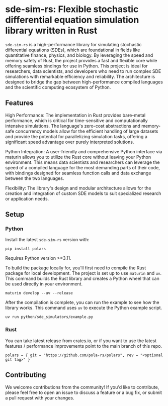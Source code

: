 # sde-sim-rs: Flexible stochastic differential equation simulation library written in Rust

`sde-sim-rs` is a high-performance library for simulating stochastic differential equations (SDEs), which are foundational in fields like quantitative finance, physics, and biology. By leveraging the speed and memory safety of Rust, the project provides a fast and flexible core while offering seamless bindings for use in Python. This project is ideal for researchers, data scientists, and developers who need to run complex SDE simulations with remarkable efficiency and reliability. The architecture is designed to bridge the gap between high-performance compiled languages and the scientific computing ecosystem of Python.

## Features

High Performance: The implementation in Rust provides bare-metal performance, which is critical for time-sensitive and computationally intensive simulations. The language's zero-cost abstractions and memory-safe concurrency models allow for the efficient handling of large datasets and provide the potential for parallelizing simulation tasks, offering a significant speed advantage over purely interpreted solutions.

Python Integration: A user-friendly and comprehensive Python interface via maturin allows you to utilize the Rust core without leaving your Python environment. This means data scientists and researchers can leverage the speed of a compiled language for the most demanding parts of their code, with bindings designed for seamless function calls and data exchange between the two languages.

Flexibility: The library's design and modular architecture allows for the creation and integration of custom SDE models to suit specialized research or application needs.

## Setup

### Python

Install the latest `sde-sim-rs` version with:

```
pip install polars
```

Requires Python version >=3.11.

To build the package locally for, you'll first need to compile the Rust package for local development. The project is set up to use `maturin` and `uv`. This command builds the Rust library and creates a Python wheel that can be used directly in your environment.

```
maturin develop --uv --release
```

After the compilation is complete, you can run the example to see how the library works. This command uses `uv` to execute the Python example script.

```
uv run python/sde_simulators/example.py
```

### Rust

You can take latest release from crates.io, or if you want to use the latest features / performance improvements point to the main branch of this repo.

```
polars = { git = "https://github.com/pola-rs/polars", rev = "<optional git tag>" }
```

## Contributing

We welcome contributions from the community! If you'd like to contribute, please feel free to open an issue to discuss a feature or a bug fix, or submit a pull request with your changes.
